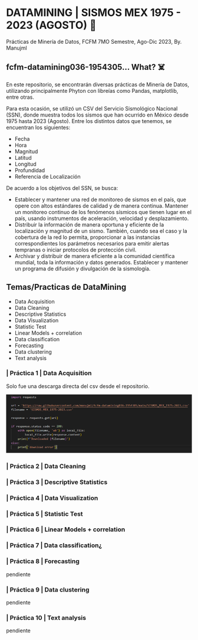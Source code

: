 # DATAMINING | SISMOS MEX 1975 - 2023 (AGOSTO) :fox_face:
Prácticas de Minería de Datos, FCFM 7MO Semestre, Ago-Dic 2023, By. Manujml

## fcfm-datamining036-1954305... What? :skull_and_crossbones:
En este repositorio, se encontrarán diversas prácticas de Minería de Datos, utilizando principalmente Phyton con libreías como Pandas, matplotlib, entre otras.

Para esta ocasión, se utilizó un CSV del Servicio Sismológico Nacional (SSN), donde muestra todos los sismos que han ocurrido en México desde 1975 hasta 2023 (Agosto).
Entre los distintos datos que tenemos, se encuentran los siguientes:
  + Fecha
  + Hora
  + Magnitud
  + Latitud
  + Longitud
  + Profundidad
  + Referencia de Localización

De acuerdo a los objetivos del SSN, se busca:
+ Establecer y mantener una red de monitoreo de sismos en el país, que opere con altos estándares de calidad y de manera continua. Mantener un monitoreo continuo de los fenómenos sísmicos que tienen lugar en el país, usando instrumentos de aceleración, velocidad y desplazamiento.
+ Distribuir la información de manera oportuna y eficiente de la localización y magnitud de un sismo. También, cuando sea el caso y la cobertura de la red lo permita, proporcionar a las instancias correspondientes los parámetros necesarios para emitir alertas tempranas o iniciar protocolos de protección civil.
+ Archivar y distribuir de manera eficiente a la comunidad científica mundial, toda la información y datos generados. Establecer y mantener un programa de difusión y divulgación de la sismología.

## Temas/Practicas de DataMining
+ Data Acquisition
+ Data Cleaning
+ Descriptive Statistics
+ Data Visualization
+ Statistic Test
+ Linear Models + correlation
+ Data classification
+ Forecasting
+ Data clustering
+ Text analysis


### | Práctica 1 | Data Acquisition
Solo fue una descarga directa del csv desde el repositorio.

![Screenshot downloading csv](https://github.com/manujml/fcfm-datamining036-1954305/blob/main/priv/p1.PNG)

### | Práctica 2 | Data Cleaning

### | Práctica 3 | Descriptive Statistics

### | Práctica 4 | Data Visualization

### | Práctica 5 | Statistic Test

### | Práctica 6 | Linear Models + correlation

### | Práctica 7 | Data classification¿

### | Práctica 8 | Forecasting
pendiente

### | Práctica 9 | Data clustering
pendiente

### | Práctica 10 | Text analysis
pendiente
